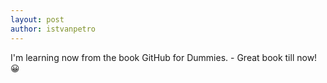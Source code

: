 ```yaml
---
layout: post
author: istvanpetro
---
```

I'm learning now from the book GitHub for Dummies. - Great book till now! 😀
